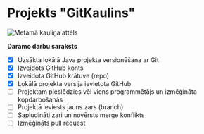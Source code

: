 # Projekts "GitKaulins"

![Metamā kauliņa attēls](https://static.vecteezy.com/system/resources/thumbnails/010/898/287/small_2x/dice-game-cube-png.png)

**Darāmo darbu saraksts**
- [X] Uzsākta lokālā Java projekta versionēšana ar Git
- [X] Izveidots GitHub konts
- [X] Izveidota  GitHub krātuve (repo)
- [X] Lokālā projekta versija ievietota GitHub
- [ ] Projektam pieslēdzies vēl viens programmētājs un izmēģināta kopdarbošanās
- [ ] Projektā ieviests jauns zars (branch)
- [ ] Sapludināti zari un novērsts merge konflikts
- [ ] Izmēģināts pull request
